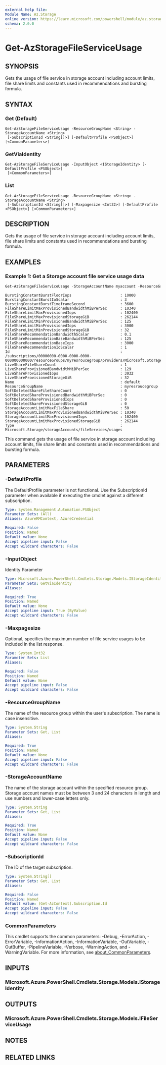 ```yaml
---
external help file:
Module Name: Az.Storage
online version: https://learn.microsoft.com/powershell/module/az.storage/get-azstoragefileserviceusage
schema: 2.0.0
---
```


# Get-AzStorageFileServiceUsage

## SYNOPSIS
Gets the usage of file service in storage account including account limits, file share limits and constants used in recommendations and bursting formula.

## SYNTAX

### Get (Default)
```
Get-AzStorageFileServiceUsage -ResourceGroupName <String> -StorageAccountName <String>
 [-SubscriptionId <String[]>] [-DefaultProfile <PSObject>] [<CommonParameters>]
```

### GetViaIdentity
```
Get-AzStorageFileServiceUsage -InputObject <IStorageIdentity> [-DefaultProfile <PSObject>]
 [<CommonParameters>]
```

### List
```
Get-AzStorageFileServiceUsage -ResourceGroupName <String> -StorageAccountName <String>
 [-SubscriptionId <String[]>] [-Maxpagesize <Int32>] [-DefaultProfile <PSObject>] [<CommonParameters>]
```

## DESCRIPTION
Gets the usage of file service in storage account including account limits, file share limits and constants used in recommendations and bursting formula.

## EXAMPLES

### Example 1: Get a Storage account file service usage data
```powershell
Get-AzStorageFileServiceUsage -StorageAccountName myaccount -ResourceGroupName myresroucegroup
```

```output
BurstingConstantBurstFloorIops                      : 10000
BurstingConstantBurstIoScalar                       : 3
BurstingConstantBurstTimeframeSecond                : 3600
FileShareLimitMaxProvisionedBandwidthMiBPerSec      : 10340
FileShareLimitMaxProvisionedIops                    : 102400
FileShareLimitMaxProvisionedStorageGiB              : 262144
FileShareLimitMinProvisionedBandwidthMiBPerSec      : 125
FileShareLimitMinProvisionedIops                    : 3000
FileShareLimitMinProvisionedStorageGiB              : 32
FileShareRecommendationBandwidthScalar              : 0.1
FileShareRecommendationBaseBandwidthMiBPerSec       : 125
FileShareRecommendationBaseIops                     : 3000
FileShareRecommendationIoScalar                     : 1
Id                                                  : /subscriptions/00000000-0000-0000-0000-000000000000/resourceGroups/myresroucegroup/providers/Microsoft.Storage/storageAccounts/myaccount/fileServices/default/usages/default
LiveShareFileShareCount                             : 1
LiveShareProvisionedBandwidthMiBPerSec              : 129
LiveShareProvisionedIops                            : 3032
LiveShareProvisionedStorageGiB                      : 32
Name                                                : default
ResourceGroupName                                   : myresroucegroup
SoftDeletedShareFileShareCount                      : 0
SoftDeletedShareProvisionedBandwidthMiBPerSec       : 0
SoftDeletedShareProvisionedIops                     : 0
SoftDeletedShareProvisionedStorageGiB               : 0
StorageAccountLimitMaxFileShare                     : 50
StorageAccountLimitMaxProvisionedBandwidthMiBPerSec : 10340
StorageAccountLimitMaxProvisionedIops               : 102400
StorageAccountLimitMaxProvisionedStorageGiB         : 262144
Type                                                : Microsoft.Storage/storageAccounts/fileServices/usages
```

This command gets the usage of file service in storage account including account limits, file share limits and constants used in recommendations and bursting formula.

## PARAMETERS

### -DefaultProfile
The DefaultProfile parameter is not functional.
Use the SubscriptionId parameter when available if executing the cmdlet against a different subscription.

```yaml
Type: System.Management.Automation.PSObject
Parameter Sets: (All)
Aliases: AzureRMContext, AzureCredential

Required: False
Position: Named
Default value: None
Accept pipeline input: False
Accept wildcard characters: False
```

### -InputObject
Identity Parameter

```yaml
Type: Microsoft.Azure.PowerShell.Cmdlets.Storage.Models.IStorageIdentity
Parameter Sets: GetViaIdentity
Aliases:

Required: True
Position: Named
Default value: None
Accept pipeline input: True (ByValue)
Accept wildcard characters: False
```

### -Maxpagesize
Optional, specifies the maximum number of file service usages to be included in the list response.

```yaml
Type: System.Int32
Parameter Sets: List
Aliases:

Required: False
Position: Named
Default value: None
Accept pipeline input: False
Accept wildcard characters: False
```

### -ResourceGroupName
The name of the resource group within the user's subscription.
The name is case insensitive.

```yaml
Type: System.String
Parameter Sets: Get, List
Aliases:

Required: True
Position: Named
Default value: None
Accept pipeline input: False
Accept wildcard characters: False
```

### -StorageAccountName
The name of the storage account within the specified resource group.
Storage account names must be between 3 and 24 characters in length and use numbers and lower-case letters only.

```yaml
Type: System.String
Parameter Sets: Get, List
Aliases:

Required: True
Position: Named
Default value: None
Accept pipeline input: False
Accept wildcard characters: False
```

### -SubscriptionId
The ID of the target subscription.

```yaml
Type: System.String[]
Parameter Sets: Get, List
Aliases:

Required: False
Position: Named
Default value: (Get-AzContext).Subscription.Id
Accept pipeline input: False
Accept wildcard characters: False
```

### CommonParameters
This cmdlet supports the common parameters: -Debug, -ErrorAction, -ErrorVariable, -InformationAction, -InformationVariable, -OutVariable, -OutBuffer, -PipelineVariable, -Verbose, -WarningAction, and -WarningVariable. For more information, see [about_CommonParameters](http://go.microsoft.com/fwlink/?LinkID=113216).

## INPUTS

### Microsoft.Azure.PowerShell.Cmdlets.Storage.Models.IStorageIdentity

## OUTPUTS

### Microsoft.Azure.PowerShell.Cmdlets.Storage.Models.IFileServiceUsage

## NOTES

## RELATED LINKS

